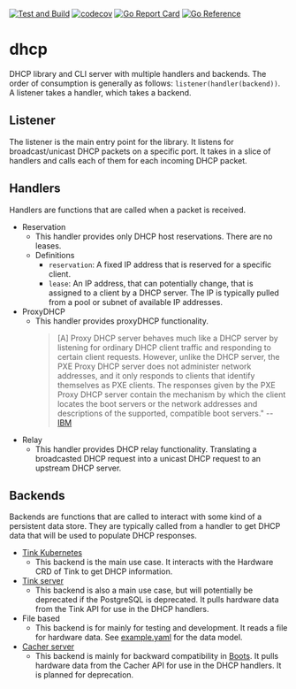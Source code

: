 [![Test and Build](https://github.com/tinkerbell/dhcp/actions/workflows/ci.yaml/badge.svg)](https://github.com/tinkerbell/dhcp/actions/workflows/ci.yaml)
[![codecov](https://codecov.io/gh/tinkerbell/dhcp/branch/main/graph/badge.svg)](https://codecov.io/gh/tinkerbell/dhcp)
[![Go Report Card](https://goreportcard.com/badge/github.com/tinkerbell/dhcp)](https://goreportcard.com/report/github.com/tinkerbell/dhcp)
[![Go Reference](https://pkg.go.dev/badge/github.com/tinkerbell/dhcp.svg)](https://pkg.go.dev/github.com/tinkerbell/dhcp)

# dhcp

DHCP library and CLI server with multiple handlers and backends. The order of consumption is generally as follows: `listener(handler(backend))`. A listener takes a handler, which takes a backend.

## Listener

The listener is the main entry point for the library. It listens for broadcast/unicast DHCP packets on a specific port. It takes in a slice of handlers and calls each of them for each incoming DHCP packet.

## Handlers

Handlers are functions that are called when a packet is received.

- Reservation
  - This handler provides only DHCP host reservations. There are no leases.
  - Definitions
    - `reservation`: A fixed IP address that is reserved for a specific client.
    - `lease`: An IP address, that can potentially change, that is assigned to a client by a DHCP server. The IP is typically pulled from a pool or subnet of available IP addresses.
- ProxyDHCP
  - This handler provides proxyDHCP functionality.
    > [A] Proxy DHCP server behaves much like a DHCP server by listening for ordinary DHCP client traffic and responding to certain client requests. However, unlike the DHCP server, the PXE Proxy DHCP server does not administer network addresses, and it only responds to clients that identify themselves as PXE clients.
    > The responses given by the PXE Proxy DHCP server contain the mechanism by which the client locates the boot servers or the network addresses and descriptions of the supported, compatible boot servers."
    > -- [IBM](https://www.ibm.com/docs/en/aix/7.1?topic=protocol-preboot-execution-environment-proxy-dhcp-daemon)
- Relay
  - This handler provides DHCP relay functionality. Translating a broadcasted DHCP request into a unicast DHCP request to an upstream DHCP server.

## Backends

Backends are functions that are called to interact with some kind of a persistent data store. They are typically called from a handler to get DHCP data that will be used to populate DHCP responses.

- [Tink Kubernetes](https://github.com/tinkerbell/tink)
  - This backend is the main use case. It interacts with the Hardware CRD of Tink to get DHCP information.
- [Tink server](https://github.com/tinkerbell/tink)
  - This backend is also a main use case, but will potentially be deprecated if the PostgreSQL is deprecated.
  It pulls hardware data from the Tink API for use in the DHCP handlers.
- File based
  - This backend is for mainly for testing and development.
  It reads a file for hardware data. See [example.yaml](./backend/file/testdata/example.yaml) for the data model.
- [Cacher server](https://github.com/packethost/cacher)
  - This backend is mainly for backward compatibility in [Boots](https://github.com/tinkerbell/boots).
  It pulls hardware data from the Cacher API for use in the DHCP handlers.
  It is planned for deprecation.
